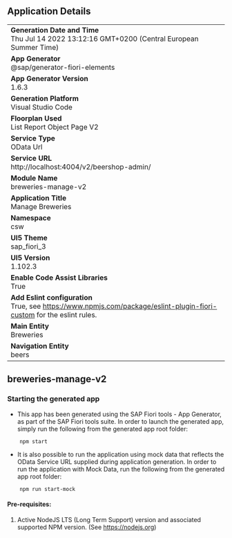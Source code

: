 ## Application Details
|               |
| ------------- |
|**Generation Date and Time**<br>Thu Jul 14 2022 13:12:16 GMT+0200 (Central European Summer Time)|
|**App Generator**<br>@sap/generator-fiori-elements|
|**App Generator Version**<br>1.6.3|
|**Generation Platform**<br>Visual Studio Code|
|**Floorplan Used**<br>List Report Object Page V2|
|**Service Type**<br>OData Url|
|**Service URL**<br>http://localhost:4004/v2/beershop-admin/
|**Module Name**<br>breweries-manage-v2|
|**Application Title**<br>Manage Breweries|
|**Namespace**<br>csw|
|**UI5 Theme**<br>sap_fiori_3|
|**UI5 Version**<br>1.102.3|
|**Enable Code Assist Libraries**<br>True|
|**Add Eslint configuration**<br>True, see https://www.npmjs.com/package/eslint-plugin-fiori-custom for the eslint rules.|
|**Main Entity**<br>Breweries|
|**Navigation Entity**<br>beers|

## breweries-manage-v2



### Starting the generated app

-   This app has been generated using the SAP Fiori tools - App Generator, as part of the SAP Fiori tools suite.  In order to launch the generated app, simply run the following from the generated app root folder:

```
    npm start
```

- It is also possible to run the application using mock data that reflects the OData Service URL supplied during application generation.  In order to run the application with Mock Data, run the following from the generated app root folder:

```
    npm run start-mock
```

#### Pre-requisites:

1. Active NodeJS LTS (Long Term Support) version and associated supported NPM version.  (See https://nodejs.org)


